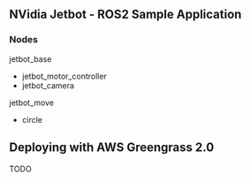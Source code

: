 ## NVidia Jetbot - ROS2 Sample Application

### Nodes

jetbot_base
- jetbot_motor_controller
- jetbot_camera

jetbot_move
- circle

## Deploying with AWS Greengrass 2.0

TODO

